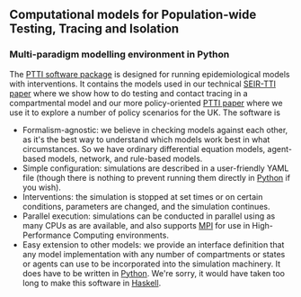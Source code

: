 ## Computational models for Population-wide Testing, Tracing and Isolation

### Multi-paradigm modelling environment in Python

The [PTTI software package] is designed for running epidemiological models
with interventions. It contains the models used in our technical 
[SEIR-TTI paper] where we show how to do testing and contact tracing in
a compartmental model and our more policy-oriented [PTTI paper] where
we use it to explore a number of policy scenarios for the UK. The
software is

  * Formalism-agnostic: we believe in checking models against each other,
    as it's the best way to understand which models work best in what 
    circumstances. So we have ordinary differential equation models,
    agent-based models, network, and rule-based models.
  * Simple configuration: simulations are described in a user-friendly
    YAML file (though there is nothing to prevent running them directly
    in [Python] if you wish).
  * Interventions: the simulation is stopped at set times or on certain
    conditions, parameters are changed, and the simulation continues.
  * Parallel execution: simulations can be conducted in parallel using
    as many CPUs as are available, and also supports [MPI] for use in
    High-Performance Computing environments.
  * Easy extension to other models: we provide an interface definition
    that any model implementation with any number of compartments or 
    states or agents can use to be incorporated into the simulation
    machinery. It does have to be written in [Python]. We're sorry, it
    would have taken too long to make this software in [Haskell].
  
[PTTI software package]: https://github.com/ptti/ptti
[SEIR-TTI paper]: https://github.com/ptti/ptti/raw/master/docs/tti.pdf
[PTTI paper]: https://github.com/ptti/ptti/raw/master/docs/PTTI-Covid-19-UK.pdf
[rule-based models]: http://kappalanguage.org/
[Python]: https://python.org/
[MPI]: https://www.mpi-forum.org/
[Haskell]: https://www.haskell.org/
